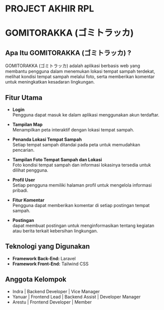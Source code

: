 # PROJECT AKHIR RPL  
# GOMITORAKKA (ゴミトラッカ)

## Apa Itu GOMITORAKKA (ゴミトラッカ) ?
GOMITORAKKA (ゴミトラッカ) adalah aplikasi berbasis web yang membantu pengguna dalam menemukan lokasi tempat sampah terdekat, melihat kondisi tempat sampah melalui foto, serta memberikan komentar untuk meningkatkan kesadaran lingkungan.

## Fitur Utama
- **Login**  
  Pengguna dapat masuk ke dalam aplikasi menggunakan akun terdaftar.

- **Tampilan Map**  
  Menampilkan peta interaktif dengan lokasi tempat sampah.

- **Penanda Lokasi Tempat Sampah**  
  Setiap tempat sampah ditandai pada peta untuk memudahkan pencarian.

- **Tampilan Foto Tempat Sampah dan Lokasi**  
  Foto kondisi tempat sampah dan informasi lokasinya tersedia untuk dilihat pengguna.

- **Profil User**  
  Setiap pengguna memiliki halaman profil untuk mengelola informasi pribadi.

- **Fitur Komentar**  
  Pengguna dapat memberikan komentar di setiap postingan tempat sampah.

- **Postingan**  
  dapat membuat postingan untuk menginformasikan tentang kegiatan atau berita terkait kebersihan lingkungan.

## Teknologi yang Digunakan
- **Framework Back-End:** Laravel
- **Framework Front-End:** Tailwind CSS

## Anggota Kelompok
- Indra | Backend Developer | Vice Manager
- Yanuar | Frontend Lead | Backend Assist | Developer Manager
- Arestu | Frontend Developer | Member
